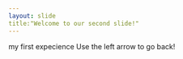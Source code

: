 ```yaml
---
layout: slide
title:"Welcome to our second slide!"
---
```

my first expecience
Use the left arrow to go back!
